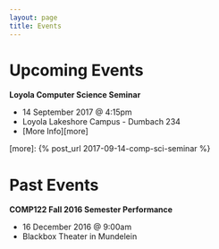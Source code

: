```yaml
---
layout: page
title: Events
---
```


# Upcoming Events

**Loyola Computer Science Seminar**
* 14 September 2017 @ 4:15pm
* Loyola Lakeshore Campus - Dumbach 234
* [More Info][more]

[more]: {% post_url 2017-09-14-comp-sci-seminar %}

# Past Events

**COMP122 Fall 2016 Semester Performance**
* 16 December 2016 @ 9:00am
* Blackbox Theater in Mundelein
